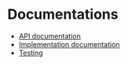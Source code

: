 # Documentations

- [API documentation](https://github.com/gedand/452c8c82-Virucid/blob/main/backend/docs/api.md)
- [Implementation documentation](https://github.com/gedand/452c8c82-Virucid/blob/main/backend/docs/implementation.md)
- [Testing](https://github.com/gedand/452c8c82-Virucid/blob/main/backend/docs/test.md)
